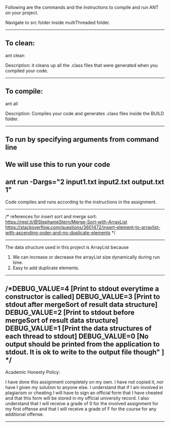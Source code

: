 Following are the commands and the instructions to compile and run ANT on your
project.

Navigate to src folder inside multiThreaded folder.

-----------------------------------------------------------------------
## To clean:

ant clean

Description: it cleans up all the .class files that were generated when you
compiled your code.

-----------------------------------------------------------------------
## To compile:

ant all

Description: Compiles your code and generates .class files inside the BUILD
folder.

--------------------------------------------------------------------------------

## To run by specifying arguments from command line

## We will use this to run your code

 ant run -Dargs="2 input1.txt input2.txt output.txt 1"
--------------------------------------------------------------------------------

Code compiles and runs according to the instructions in the assignment.

-------------------------------------------------------------------------------
/* references for insert sort and merge sort:
https://repl.it/@StephanieStern/Merge-Sort-with-ArrayList
https://stackoverflow.com/questions/3601472/insert-element-to-arraylist-with-ascending-order-and-no-duplicate-elements
 */


-------------------------------------------------------------------------------
The data structure used in this project is ArrayList because
1) We can increase or decrease the arrayList size dynamically during run time.
2) Easy to add duplicate elements.

--------------------------------------------------------------------------------

/*DEBUG_VALUE=4 [Print to stdout everytime a constructor is called]
      DEBUG_VALUE=3 [Print to stdout after mergeSort of result data structure]
      DEBUG_VALUE=2 [Print to stdout before mergeSort of result data structure]
      DEBUG_VALUE=1 [Print the data structures of each thread to stdout]
      DEBUG_VALUE=0 [No output should be printed from the application to stdout. It is ok to write to the output file though" ]
    */
----------------------------------------------------------------------------------

Academic Honesty Policy:

I have done this assignment completely on my own. I have not copied it, 
nor have I given my solution to anyone else. I understand that if I am involved in plagiarism or cheating I 
will have to sign an official form that I have cheated and that this form will be stored in my official 
university record. I also understand that I will receive a grade of 0 for the involved assignment for my 
first offense and that I will receive a grade of F for the course for any additional offense.

--------------------------------------------------------
